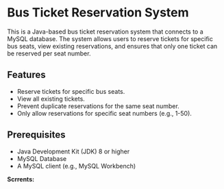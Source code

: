 # Bus Ticket Reservation System

This is a Java-based bus ticket reservation system that connects to a MySQL database. The system allows users to reserve tickets for specific bus seats, view existing reservations, and ensures that only one ticket can be reserved per seat number.

## Features

- Reserve tickets for specific bus seats.
- View all existing tickets.
- Prevent duplicate reservations for the same seat number.
- Only allow reservations for specific seat numbers (e.g., 1-50).

## Prerequisites

- Java Development Kit (JDK) 8 or higher
- MySQL Database
- A MySQL client (e.g., MySQL Workbench)

**Scrrents:**
